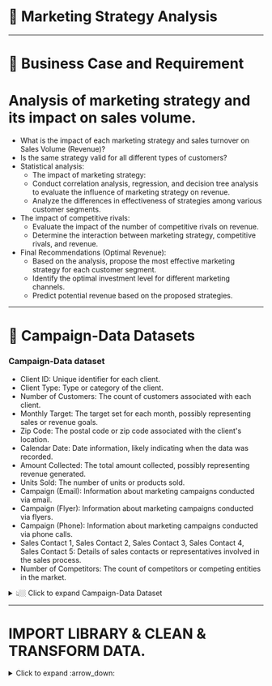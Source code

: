 # 🛒 Marketing Strategy Analysis

---

# :briefcase: Business Case and Requirement
 # Analysis of marketing strategy and its impact on sales volume.

 - What is the impact of each marketing strategy and sales turnover on Sales Volume (Revenue)?
 - Is the same strategy valid for all different types of customers?
 - Statistical analysis:
    - The impact of marketing strategy:
    - Conduct correlation analysis, regression, and decision tree analysis to evaluate the influence of marketing strategy on revenue.
    - Analyze the differences in effectiveness of strategies among various customer segments.
  - The impact of competitive rivals:
    - Evaluate the impact of the number of competitive rivals on revenue.
    - Determine the interaction between marketing strategy, competitive rivals, and revenue.
  - Final Recommendations (Optimal Revenue):
    - Based on the analysis, propose the most effective marketing strategy for each customer segment.
    - Identify the optimal investment level for different marketing channels.
    - Predict potential revenue based on the proposed strategies.


---

# :bookmark_tabs: Campaign-Data Datasets

###  Campaign-Data dataset
 - Client ID: Unique identifier for each client.
 - Client Type: Type or category of the client.
 - Number of Customers: The count of customers associated with each client.
 - Monthly Target: The target set for each month, possibly representing sales or revenue goals.
 - Zip Code: The postal code or zip code associated with the client's location.
 - Calendar Date: Date information, likely indicating when the data was recorded.
 - Amount Collected: The total amount collected, possibly representing revenue generated.
 - Units Sold: The number of units or products sold.
 - Campaign (Email): Information about marketing campaigns conducted via email.
 - Campaign (Flyer): Information about marketing campaigns conducted via flyers.
 - Campaign (Phone): Information about marketing campaigns conducted via phone calls.
 - Sales Contact 1, Sales Contact 2, Sales Contact 3, Sales Contact 4, Sales Contact 5: Details of sales contacts or representatives involved in the sales process.
 - Number of Competitors: The count of competitors or competing entities in the market.

<details><summary> 👆🏼 Click to expand Campaign-Data Dataset </summary>

<div align="center">

**Table: Campaign-Data_dataset** 

<div align="center">
First 10 rows

| Client ID | Client Type     | Number of Customers | Monthly Target | Zip Code | Calendar Date | Amount Collected | Unit Sold | Campaign (Email) | Campaign (Flyer) | Campaign (Phone) | Sales Contact 1 | Sales Contact 2 | Sales Contact 3 | Sales Contact 4 | Sales Contact 5 | Number of Competition |
|-----------|-----------------|---------------------|----------------|----------|---------------|------------------|------------|-------------------|------------------|------------------|-----------------|-----------------|-----------------|-----------------|-----------------|------------------------|
| ID-987275 | Medium Facility| 2800                | 125            | 1003     | 16-01-2014    | 0                | 0          | 0.0               | 0.0              | 0.0              | 0.0             | 0.0             | 0.0             | 0.0             | 0.0             | Low                    |
| ID-987275 | Medium Facility| 2800                | 125            | 1003     | 16-02-2014    | 3409460          | 24         | 0.0               | 0.0              | 0.0              | 0.0             | 0.0             | 0.0             | 0.0             | 322500.0        | Low                    |
| ID-987275 | Medium Facility| 2800                | 125            | 1003     | 18-03-2014    | 10228384         | 75         | 0.0               | 0.0              | 0.0              | 0.0             | 0.0             | 0.0             | 0.0             | 0.0             | Low                    |
| ID-987275 | Medium Facility| 2800                | 125            | 1003     | 18-04-2014    | 17047304         | 123        | 0.0               | 0.0              | 0.0              | 0.0             | 3547500.0       | 1290000.0       | 0.0             | 0.0             | Low                    |
| ID-987275 | Medium Facility| 2800                | 125            | 1003     | 19-05-2014    | 23866224         | 171        | 0.0               | 0.0              | 0.0              | 0.0             | 0.0             | 0.0             | 0.0             | 0.0             | Low                    |

</details>

---
#  IMPORT LIBRARY & CLEAN & TRANSFORM DATA.

<details><summary> Click to expand :arrow_down: </summary>
  
```python
import pandas as pd
import numpy as np
import seaborn as sns
import scipy.stats
import os 
os.chdir("C:/Users/phu/OneDrive/Pictures")
```

```python
#Upload dataset
data = pd.read_csv('Campaign-Data.csv')
```
<details><summary> The  Overall Infomation </summary>
 
```python
data['Calendardate']=pd.to_datetime(data['Calendardate'])
data['Calendar_Month']=data['Calendardate'].dt.month
data['Calendar_Year']=data['Calendardate'].dt.year
```

---

## Result.
* The Impact of Marketing Strategy on Sales Volume
* Distribution of Customers by Type:
    - Large Facility: 45.97%
    - Small Facility: 28.23%
    - Medium Facility: 16.94%
    - Private Facility: 8.87%
 ```python
# Distribution of Customers by Type
data['Client Type'].value_counts(normalize=True)
```
![Screenshot 2024-03-02 122029](https://github.com/quocquang/Marketing-Strategy-Analysis/assets/87820013/91273883-0bd6-4648-acc4-47c985a76fe3) 
*  The correlation between the number of competitors and the customer type:
   - According to the ratio:
   - High:
       - Large Facility: 16.67%
       - Medium Facility: 16.67%
       - Private Facility: 16.67%
       - Small Facility: 16.67%
   - Low:
       - Large Facility: 83.33%
       - Medium Facility: 83.33%
       - Private Facility: 83.33%
       - Small Facility: 83.33%
     ```python
      pd.crosstab(data['Number of Competition'],data['Client Type'],margins=True,normalize='columns')
    ```
  ![Screenshot 2024-03-02 122524](https://github.com/quocquang/Marketing-Strategy-Analysis/assets/87820013/b0bd27c3-2e38-45a2-b538-c715d36e5983)
  - Trung bình theo số lượng cạnh tranh:
    - Large Facility:
       - Số lượng khách hàng: 1380.84
       - Doanh số bán hàng trung bình: 19,998,800
    -  Medium Facility:
       - Số lượng khách hàng: 3940.76
       - Doanh số bán hàng trung bình: 40,759,970
    - Private Facility:
       - Số lượng khách hàng: 400.73
       - Doanh số bán hàng trung bình: 5,030,246
    - Small Facility:
       - Số lượng khách hàng: 422.51
       - Doanh số bán hàng trung bình: 1,637,759
*  Tương quan giữa loại khách hàng và doanh số bán hàng:
   - Large Facility: Doanh số bán hàng trung bình: 19,998,800
   - Medium Facility: Doanh số bán hàng trung bình: 40,759,970
   - Private Facility: Doanh số bán hàng trung bình: 5,030,246
   - Small Facility: Doanh số bán hàng trung bình: 1,637,759
 
    ---
    
* Phân tích hồi quy tuyến tính (OLS - Ordinary Least Squares) được thực hiện để đánh giá mức độ ảnh hưởng của các biến độc lập (Campaign_Email, Campaign_Flyer, Campaign_Phone, Sales_Contact_1, Sales_Contact_2, Sales_Contact_3, Sales_Contact_4, Sales_Contact_5) đối với biến phụ thuộc (Amount_Collected), tức là số tiền thu được.
- Chiến dịch quảng cáo bằng Flyer có ảnh hưởng tích cực lớn nhất với hệ số là 4.1059.
  - Sales Contact 2 có ảnh hưởng tích cực với hệ số là 3.5778.
  - Sales Contact 1 có ảnh hưởng tích cực với hệ số là 3.1365.
  - Sales Contact 3 có ảnh hưởng tích cực với hệ số là 2.1174.
- Large Facility:
  - Sales Contact 1 có ảnh hưởng tích cực lớn nhất với hệ số là 11.6731.
  - Sales Contact 4 có ảnh hưởng tích cực với hệ số là 10.6145.
  - Sales Contact 2 có ảnh hưởng tích cực với hệ số là 4.0031.
  - Chiến dịch quảng cáo bằng Flyer có ảnh hưởng tích cực với hệ số là 2.7204.
  - Sales Contact 3 có ảnh hưởng tích cực với hệ số là 2.0316.
  - Chiến dịch quảng cáo bằng Phone có ảnh hưởng tiêu cực với hệ số là -3.5361.
- Small Facility:
  - Sales Contact 2 có ảnh hưởng tích cực với hệ số là 0.810100.
- Private Facility:
  - Sales Contact 2 có ảnh hưởng tích cực lớn nhất với hệ số là 6.6223.
 * Trong tài khoản Medium Facility:

- Chiến dịch quảng cáo Flyer (Campaign_Flyer) có ROI là 4.1 đô la cho mỗi đô la chi tiêu.
  - Sales Contact 2 có ROI là 3.6 đô la cho mỗi đô la chi tiêu.
  - Sales Contact 1 có ROI là 3.1 đô la cho mỗi đô la chi tiêu.
  - Sales Contact 3 có ROI là 2.1 đô la cho mỗi đô la chi tiêu.
 - Trong tài khoản Large Facility:
   - Sales Contact 1 có ROI cao nhất, là 11.7 đô la cho mỗi đô la chi tiêu.
   - Sales Contact 4 có ROI là 10.6 đô la cho mỗi đô la chi tiêu.
   - Sales Contact 2 có ROI là 4 đô la cho mỗi đô la chi tiêu.
- Chiến dịch quảng cáo Flyer (Campaign_Flyer) có ROI là 2.7 đô la cho mỗi đô la chi tiêu.
  - Sales Contact 3 có ROI là 2 đô la cho mỗi đô la chi tiêu.
- Chiến dịch quảng cáo qua điện thoại (Campaign_Phone) có ROI là -3.5 đô la cho mỗi đô la chi tiêu, có thể hiểu là chiến dịch này không hiệu quả và gây lỗ.
  - Trong tài khoản Small Facility:
  - Sales Contact 2 có ROI là 0.8 đô la cho mỗi đô la chi tiêu.
- Chiến dịch quảng cáo qua điện thoại (Campaign_Phone) có ROI là 0 đô la cho mỗi đô la chi tiêu.
  - Trong tài khoản Private Facility:
  - Sales Contact 2 có ROI là 6.6 đô la cho mỗi đô la chi tiêu.
  
---


  # 🧾 What can you practice with this case study?
- Python
  - pandas, numpy,matplotlib,seaborn.
  - cleaning, check Null values, transforming.
  - import, save csv file. 
